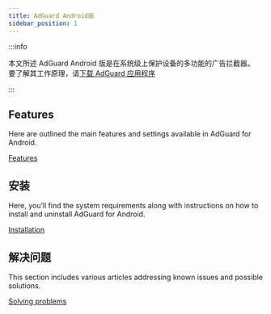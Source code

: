 ```yaml
---
title: AdGuard Android版
sidebar_position: 1
---
```


:::info

本文所述 AdGuard Android 版是在系统级上保护设备的多功能的广告拦截器。 要了解其工作原理，请[下载 AdGuard 应用程序](https://agrd.io/download-kb-adblock)

:::

## Features

Here are outlined the main features and settings available in AdGuard for Android.

[Features](/adguard-for-android/features/features.md)

## 安装

Here, you’ll find the system requirements along with instructions on how to install and uninstall AdGuard for Android.

[Installation](/adguard-for-android/installation.md)

## 解决问题

This section includes various articles addressing known issues and possible solutions.

[Solving problems](/adguard-for-android/solving-problems/solving-problems.md)
